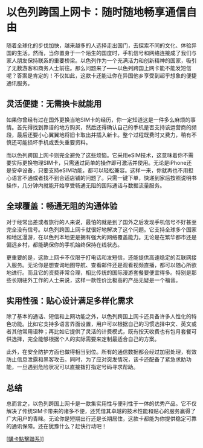 # 以色列跨国上网卡：随时随地畅享通信自由

随着全球化的步伐加快，越来越多的人选择走出国门，去探索不同的文化、体验异国的生活。然而，当你置身于一个陌生的国度时，手机信号和网络连接成了我们与家人朋友保持联系的重要桥梁。以色列作为一个充满活力和创新精神的国家，吸引了无数游客和商务人士前往。那么问题来了——以色列跨国上网卡能不能发短信呢？答案是肯定的！不仅如此，这款卡还能让你在异国他乡享受到超乎想象的便捷通讯服务。

## 灵活便捷：无需换卡就能用

如果你曾经有过在国外更换当地SIM卡的经历，你一定知道这是一件多么麻烦的事情。首先得找到靠谱的地方购买，然后还得确认自己的手机是否支持该运营商的频段，最后还要小心翼翼地将旧卡取出并插入新卡。整个过程既费时又费力，稍有不慎还可能损坏手机或丢失重要资料。

而以色列跨国上网卡则完全避免了这些烦恼。它采用eSIM技术，这意味着你不需要实际更换物理SIM卡，只需通过简单的操作即可激活并使用。无论是iPhone还是安卓设备，只要支持eSIM功能，都可以轻松兼容。这样一来，你就再也不用担心语言不通或者找不到合适店铺的问题了。只需一键下单，快递到家后按照说明书操作，几分钟内就能开始享受畅通无阻的国际通话与数据流量服务。

## 全球覆盖：畅通无阻的沟通体验

对于经常出差或者旅行的人来说，最怕的就是到了国外之后发现手机信号不好甚至完全没有信号。以色列跨国上网卡就很好地解决了这个问题。它支持全球多个国家和地区漫游，在以色列本地更是拥有强大的网络覆盖能力。无论是在繁华都市还是偏远乡村，都能确保你的手机始终保持在线状态。

更重要的是，这款上网卡不仅限于打电话和发短信，还能提供高速稳定的互联网接入服务。无论你是想查询地图导航、查看邮件还是观看视频直播，都可以随心所欲地进行。而且它的资费非常合理，相比传统的国际漫游套餐要便宜得多。特别是那些长期驻外工作的人士来说，这样一款性价比极高的产品无疑是一个福音。

## 实用性强：贴心设计满足多样化需求

除了基本的通话、短信和上网功能之外，以色列跨国上网卡还具备许多人性化的特色功能。比如它支持多语言界面设置，用户可以根据自己的习惯选择中文、英文或者其他常用语种；再比如它提供了灵活的计费模式，既有按天收费也有包月套餐可供选择，完全能够根据个人的实际需要来定制最适合自己的方案。

此外，在安全防护方面也做得相当到位。所有的通信数据都会经过加密处理，有效防止信息泄露和黑客攻击。同时，为了应对突发情况，该卡还配备了紧急求助功能，一旦遇到危险状况可以直接拨打指定号码寻求帮助。

## 总结

总而言之，以色列跨国上网卡是一款集实用性与便利性于一体的优秀产品。它不仅解决了传统SIM卡带来的诸多不便，还凭借其卓越的技术性能和贴心的服务赢得了广大用户的青睐。无论你是短期出行还是长期居住，这款卡都能为你提供稳定可靠的通讯保障。还在犹豫什么？赶快行动吧！

[[購卡點擊聯系](https://t.me/s/esim1088)]]